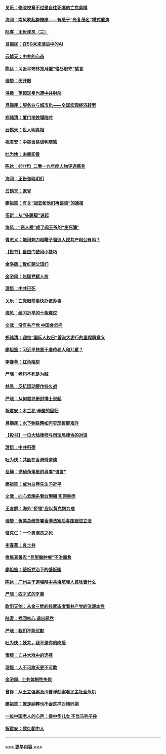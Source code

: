 #### [关乐：修改校章不过是自往死凑的亡党臭棋](../pages/nsc993/n11735097.md?t=12211311) 
#### [海网：南风吹起势燎原——有感于“光复茂名”模式重演](../pages/nsc993/n11732308.md?t=12211311) 
#### [陆客：末世民风（三）](../pages/nsc993/n11732211.md?t=12211311) 
#### [吕锡民：在5G未来演进中的AI](../pages/nsc993/n11730010.md?t=12211311) 
#### [云鹤天：中共的心态](../pages/nsc993/n11729906.md?t=12211311) 
#### [陈达：习近平夸林郑月娥“恪尽职守”感言](../pages/nsc993/n11729881.md?t=12211311) 
#### [理悟：天开眼](../pages/nsc993/n11729699.md?t=12211311) 
#### [洪微：英超球星也遭中共封杀](../pages/nsc993/n11727243.md?t=12211311) 
#### [吕锡民：服务业与城市化——全球宏观经济转型](../pages/nsc993/n11725845.md?t=12211311) 
#### [郑纯清：厦门地铁塌陷吟](../pages/nsc993/n11725813.md?t=12211311) 
#### [云鹤天：世人明真相](../pages/nsc993/n11725621.md?t=12211311) 
#### [祝君安：中美贸易谈判随感](../pages/nsc993/n11725609.md?t=12211311) 
#### [吐为快：末朝即景](../pages/nsc993/n11723365.md?t=12211311) 
#### [陈达：《时代》二零一九年度人物评选感言](../pages/nsc993/n11723337.md?t=12211311) 
#### [海网：正告张晓明们](../pages/nsc993/n11723228.md?t=12211311) 
#### [云鹤天：退党](../pages/nsc993/n11723056.md?t=12211311) 
#### [廖祖笙：有关“回去和他们再谈谈”的通报](../pages/nsc993/n11722442.md?t=12211311) 
#### [伍新：从“头踢脚”说起](../pages/nsc993/n11722429.md?t=12211311) 
#### [海风：“恶人榜”成了阎王爷的“生死簿”](../pages/nsc993/n11722272.md?t=12211311) 
#### [胥志义：能用剌刀和鞭子强迫人民共产和公有吗？](../pages/nsc993/n11720569.md?t=12211311) 
#### [【投书】自由门使用小技巧](../pages/nsc993/n11720180.md?t=12211311) 
#### [金浴凤：致红朝公知们](../pages/nsc993/n11720563.md?t=12211311) 
#### [金浴凤：赵国党赋人权](../pages/nsc993/n11720533.md?t=12211311) 
#### [理悟：中共已死](../pages/nsc993/n11720233.md?t=12211311) 
#### [关乐：亡党眼前事快办该办事](../pages/nsc993/n11719160.md?t=12211311) 
#### [海风：给习近平的十条建议](../pages/nsc993/n11717616.md?t=12211311) 
#### [文武：没有共产党 中国会怎样](../pages/nsc993/n11717584.md?t=12211311) 
#### [郑纯清：迎接“国际人权日”香港大游行的里程牌意义](../pages/nsc993/n11717417.md?t=12211311) 
#### [廖祖笙：习近平快意于虐待老人和儿童？](../pages/nsc993/n11715313.md?t=12211311) 
#### [李春草：红色陷阱](../pages/nsc993/n11715029.md?t=12211311) 
#### [严晓：老朽不死是为贼](../pages/nsc993/n11712910.md?t=12211311) 
#### [林忌：反抗运动要作持久战](../pages/nsc993/n11712623.md?t=12211311) 
#### [严晓：从何君尧册封博士说起](../pages/nsc993/n11712465.md?t=12211311) 
#### [祝君安：木兰花·辛酸的回归](../pages/nsc993/n11712381.md?t=12211311) 
#### [吕锡民：水下物联网如何实现智能海洋](../pages/nsc993/n11711158.md?t=12211311) 
#### [【投书】一位大陆律师与司法局律协的对话](../pages/nsc993/n11709675.md?t=12211311) 
#### [理悟：中共归宿](../pages/nsc993/n11710059.md?t=12211311) 
#### [吐为快：共匪在香港秀道德](../pages/nsc993/n11709979.md?t=12211311) 
#### [岳横：诡秘角落里的另类“语言”](../pages/nsc993/n11709792.md?t=12211311) 
#### [廖祖笙：或为白卷先生习近平](../pages/nsc993/n11708330.md?t=12211311) 
#### [文武：向心孟晚舟看似倒楣 实则幸运](../pages/nsc993/n11708236.md?t=12211311) 
#### [王友群：海外“侨领”应以黄克锵为戒](../pages/nsc993/n11706176.md?t=12211311) 
#### [理悟：贺美总统签署香港法案后各国跟进立法](../pages/nsc993/n11706853.md?t=12211311) 
#### [骆克仁：一个男演员之死](../pages/nsc993/n11706677.md?t=12211311) 
#### [李春草：哀土共](../pages/nsc993/n11706255.md?t=12211311) 
#### [修炼真善忍 “巨型脑肿瘤”不治而愈](../pages/nsc993/n11705340.md?t=12211311) 
#### [廖祖笙：饿饭党治下的饿饭国](../pages/nsc993/n11705085.md?t=12211311) 
#### [陈达：广州主干道塌陷中共填坑埋人意味着什么](../pages/nsc993/n11705046.md?t=12211311) 
#### [严晓：奴才式的歹毒](../pages/nsc993/n11704826.md?t=12211311) 
#### [欧阳天剑：从金三胖的核武态度看共产党的流氓本性](../pages/nsc993/n11702238.md?t=12211311) 
#### [陆客：找回初心 退出邪党](../pages/nsc993/n11702213.md?t=12211311) 
#### [严晓：我们不能沉默](../pages/nsc993/n11702110.md?t=12211311) 
#### [吐为快：妖共，我不是你的肉盾](../pages/nsc993/n11701366.md?t=12211311) 
#### [雪绮：亡共大戏中的选择](../pages/nsc993/n11699922.md?t=12211311) 
#### [理悟：人不可欺天更不可欺](../pages/nsc993/n11699657.md?t=12211311) 
#### [金浴凤:  土共体制性失败](../pages/nsc993/n11699361.md?t=12211311) 
#### [曾铮：从王立强案及川普弹劾案看民主社会危机](../pages/nsc993/n11699318.md?t=12211311) 
#### [廖祖笙：就是纳粹也不会这样对待同胞](../pages/nsc993/n11697658.md?t=12211311) 
#### [一位中国老人的心声：做中华儿女 不当马列子孙](../pages/nsc993/n11697525.md?t=12211311) 
#### [祝君安：致红朝中人](../pages/nsc993/n11697518.md?t=12211311) 

----
#### [ >>> 更早内容 <<< ](../indexes/nsc993-earlier.md)
